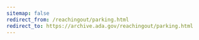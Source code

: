 ```yaml
---
sitemap: false 
redirect_from: /reachingout/parking.html 
redirect_to: https://archive.ada.gov/reachingout/parking.html 
---
```

